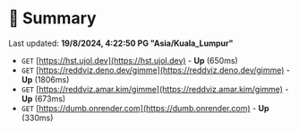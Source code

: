 # 📖 Summary
Last updated: **19/8/2024, 4:22:50 PG "Asia/Kuala_Lumpur"**

- `GET` [https://hst.ujol.dev](https://hst.ujol.dev) - **Up** (650ms)
- `GET` [https://reddviz.deno.dev/gimme](https://reddviz.deno.dev/gimme) - **Up** (1806ms)
- `GET` [https://reddviz.amar.kim/gimme](https://reddviz.amar.kim/gimme) - **Up** (673ms)
- `GET` [https://dumb.onrender.com](https://dumb.onrender.com) - **Up** (330ms)
